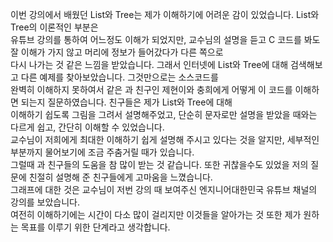 이번 강의에서 배웠던 List와 Tree는 제가 이해하기에 어려운 감이 있었습니다. List와 Tree의 이론적인 부분은  
유튜브 강의를 통하여 어느정도 이해가 되었지만, 교수님의 설명을 듣고 C 코드를 봐도 잘 이해가 가지 않고 머리에 정보가 들어갔다가 다른 쪽으로  
다시 나가는 것 같은 느낌을 받았습니다. 그래서 인터넷에 List와 Tree에 대해 검색해보고 다른 예제를 찾아보았습니다. 그것만으로는 소스코드를  
완벽히 이해하지 못하여서 같은 과 친구인 제현이와 충희에게 어떻게 이 코드를 이해하면 되는지 질문하였습니다. 친구들은 제가  List와 Tree에 대해  
이해하기 쉽도록 그림을 그려서 설명해주었고, 단순히 문자로만 설명을 받았을 때와는 다르게 쉽고, 간단히 이해할 수 있었습니다.   
교수님이 저희에게 최대한 이해하기 쉽게 설명해 주시고 있다는 것을 알지만, 세부적인 부분까지 물어보기에 조금 주춤거릴 때가 있습니다.  
그럴때 과 친구들의 도움을 참 많이 받는 것 같습니다. 또한 귀찮을수도 있었을 저의 질문에 친절히 설명해 준 친구들에게 고마움을 느꼈습니다.  
그래프에 대한 것은 교수님이 저번 강의 때 보여주신 엔지니어대한민국 유튜브 채널의 강의를 보았습니다.  
여전히 이해하기에는 시간이 다소 많이 걸리지만 이것들을 알아가는 것 또한 제가 원하는 목표를 이루기 위한 단계라고 생각합니다.  
